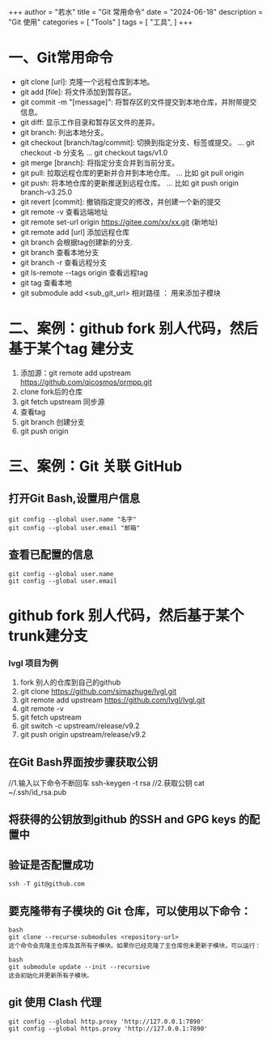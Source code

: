 ﻿+++
author = "若水"
title = "Git 常用命令"
date = "2024-06-18"
description = "Git 使用"
categories = [
    "Tools"
]
tags = [
    "工具",
]
+++

# 一、Git常用命令
- git clone [url]: 克隆一个远程仓库到本地。
- git add [file]: 将文件添加到暂存区。
- git commit -m "[message]": 将暂存区的文件提交到本地仓库，并附带提交信息。
- git diff: 显示工作目录和暂存区文件的差异。
- git branch: 列出本地分支。
- git checkout [branch/tag/commit]: 切换到指定分支、标签或提交。
  ... git checkout -b 分支名
  ... git checkout tags/v1.0
- git merge [branch]: 将指定分支合并到当前分支。
- git pull: 拉取远程仓库的更新并合并到本地仓库。
  ... 比如 git pull origin
- git push: 将本地仓库的更新推送到远程仓库。
  ... 比如 git push origin branch-v3.25.0
- git revert [commit]: 撤销指定提交的修改，并创建一个新的提交
- git remote -v 查看远端地址
- git remote set-url origin https://gitee.com/xx/xx.git (新地址)
- git remote add [url] 添加远程仓库
- git branch <new-branch-name> <tag-name> 会根据tag创建新的分支.
- git branch 查看本地分支
- git branch -r 查看远程分支
- git ls-remote --tags origin 查看远程tag
- git tag 查看本地
- git submodule  add  <sub_git_url>  相对路径 ： 用来添加子模块

# 二、案例：github fork 别人代码，然后基于某个tag 建分支
  1. 添加源：git remote add upstream https://github.com/qicosmos/ormpp.git
  2. clone fork后的仓库 
  3. git fetch upstream  同步源
  4. 查看tag 
  5. git branch <new-branch-name> <tag-name> 创建分支
  6. git push origin <new-branch-name>


# 三、案例：Git 关联 GitHub
## 打开Git Bash,设置用户信息
    git config --global user.name "名字"
    git config --global user.email "邮箱"
## 查看已配置的信息
    git config --global user.name
    git config --global user.email

# github fork 别人代码，然后基于某个trunk建分支
### lvgl 项目为例
1. fork 别人的仓库到自己的github
2. git clone https://github.com/simazhuge/lvgl.git
3. git remote add upstream https://github.com/lvgl/lvgl.git
4. git remote -v
5. git fetch upstream
6. git switch -c   upstream/release/v9.2
7. git push origin  upstream/release/v9.2

## 在Git Bash界面按步骤获取公钥
   //1.输入以下命令不断回车
   ssh-keygen -t rsa
   //2.获取公钥
   cat ~/.ssh/id_rsa.pub
## 将获得的公钥放到github 的SSH and GPG keys 的配置中
## 验证是否配置成功
    ssh -T git@github.com

## 要克隆带有子模块的 Git 仓库，可以使用以下命令：
~~~
bash
git clone --recurse-submodules <repository-url>
这个命令会克隆主仓库及其所有子模块。如果你已经克隆了主仓库但未更新子模块，可以运行：

bash
git submodule update --init --recursive
这会初始化并更新所有子模块。
~~~

## git 使用 Clash 代理
~~~
git config --global http.proxy 'http://127.0.0.1:7890'
git config --global https.proxy 'http://127.0.0.1:7890'
~~~


